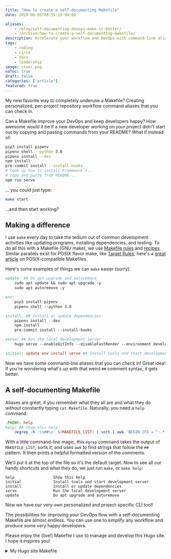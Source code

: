 ```yaml
---
title: "How to create a self-documenting Makefile"
date: 2020-08-05T08:55:19-04:00

aliases:
    - /blog/self-documenting-devops-make-it-better/
    - /archive/how-to-create-a-self-documenting-makefile/
description: Accelerate your workflow and DevOps with command-line aliases you can check in
tags:
    - coding
    - ci/cd
    - docs
    - leadership
image: cover.png
noToc: true
draft: false
categories: ["article"]
featured: true
---
```


My new favorite way to completely underuse a Makefile? Creating personalized, per-project repository workflow command aliases that you can check in.

Can a Makefile improve your DevOps and keep developers happy? How awesome would it be if a new developer working on your project didn't start out by copying and pasting commands from your README? What if instead of:

```sh
pip3 install pipenv
pipenv shell --python 3.8
pipenv install --dev
npm install
pre-commit install --install-hooks
# look up how to install Framework X...
# copy and paste from README...
npm run serve
```

... you could just type:

```sh
make start
```

...and then start working?

## Making a difference

I use `make` every day to take the tedium out of common development activities like updating programs, installing dependencies, and testing. To do all this with a Makefile (GNU make), we use [Makefile rules](https://www.gnu.org/software/make/manual/make.html#Rules) and [recipes](https://www.gnu.org/software/make/manual/make.html#Recipes). Similar parallels exist for POSIX flavor make, like [Target Rules](https://pubs.opengroup.org/onlinepubs/9699919799/utilities/make.html#tag_20_76_13_04); here's a [great article](https://nullprogram.com/blog/2017/08/20/) on POSIX-compatible Makefiles.

Here's some examples of things we can `make` easier (sorry):

```Makefile
update: ## Do apt upgrade and autoremove
    sudo apt update && sudo apt upgrade -y
    sudo apt autoremove -y

env:
    pip3 install pipenv
    pipenv shell --python 3.8

install: ## Install or update dependencies
    pipenv install --dev
    npm install
    pre-commit install --install-hooks

serve: ## Run the local development server
    hugo serve --enableGitInfo --disableFastRender --environment development

initial: update env install serve ## Install tools and start development server
```

Now we have some command-line aliases that you can check in! Great idea! If you're wondering what's up with that weird `##` comment syntax, it gets better.

## A self-documenting Makefile

Aliases are great, if you remember what they all are and what they do without constantly typing `cat Makefile`. Naturally, you need a `help` command:

```Makefile
.PHONY: help
help: ## Show this help
    @egrep -h '\s##\s' $(MAKEFILE_LIST) | sort | awk 'BEGIN {FS = ":.*?## "}; {printf "\033[36m%-20s\033[0m %s\n", $$1, $$2}'
```

With a little command-line magic, this `egrep` command takes the output of `MAKEFILE_LIST`, sorts it, and uses `awk` to find strings that follow the `##` pattern. It then prints a helpful formatted version of the comments.

We'll put it at the top of the file so it's the default target. Now to see all our handy shortcuts and what they do, we just run `make`, or `make help`:

```text
help                 Show this help
initial              Install tools and start development server
install              Install or update dependencies
serve                Run the local development server
update               Do apt upgrade and autoremove
```

Now we have our very own personalized and project-specific CLI tool!

The possibilities for improving your DevOps flow with a self-documenting Makefile are almost endless. You can use one to simplify any workflow and produce some very happy developers.

Please enjoy the (live!) Makefile I use to manage and develop this Hugo site. I hope it inspires you!

<details>
<summary>My Hugo site Makefile</summary>

```Makefile
{{% md %}}
{{< readfile file="Makefile" >}}
{{% /md %}}
```

</details>
